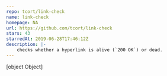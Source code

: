 ```yaml
---
repo: tcort/link-check
name: link-check
homepage: NA
url: https://github.com/tcort/link-check
stars: 43
starredAt: 2019-06-28T17:46:12Z
description: |-
    checks whether a hyperlink is alive (`200 OK`) or dead.
---
```


[object Object]

